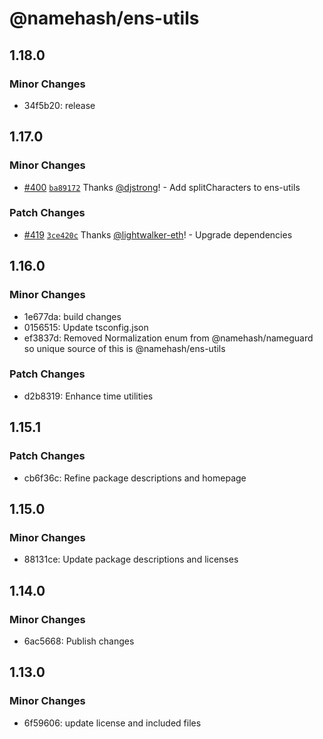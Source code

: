 # @namehash/ens-utils

## 1.18.0

### Minor Changes

- 34f5b20: release

## 1.17.0

### Minor Changes

- [#400](https://github.com/namehash/namekit/pull/400) [`ba89172`](https://github.com/namehash/namekit/commit/ba89172f2d22fbb5a32f7b1939926d5e89f3b2cd) Thanks [@djstrong](https://github.com/djstrong)! - Add splitCharacters to ens-utils

### Patch Changes

- [#419](https://github.com/namehash/namekit/pull/419) [`3ce420c`](https://github.com/namehash/namekit/commit/3ce420ce297392f0285265fed01bd8abf2a68313) Thanks [@lightwalker-eth](https://github.com/lightwalker-eth)! - Upgrade dependencies

## 1.16.0

### Minor Changes

- 1e677da: build changes
- 0156515: Update tsconfig.json
- ef3837d: Removed Normalization enum from @namehash/nameguard so unique source of this is @namehash/ens-utils

### Patch Changes

- d2b8319: Enhance time utilities

## 1.15.1

### Patch Changes

- cb6f36c: Refine package descriptions and homepage

## 1.15.0

### Minor Changes

- 88131ce: Update package descriptions and licenses

## 1.14.0

### Minor Changes

- 6ac5668: Publish changes

## 1.13.0

### Minor Changes

- 6f59606: update license and included files
